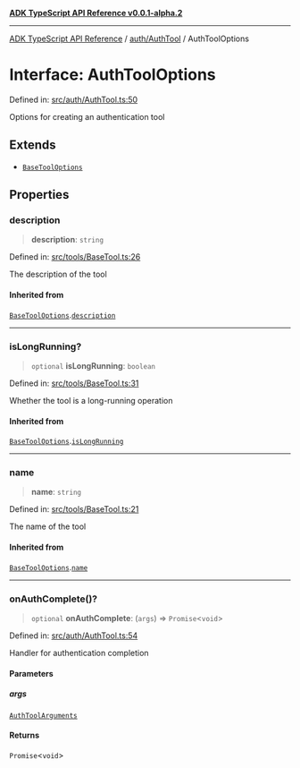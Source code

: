 [**ADK TypeScript API Reference v0.0.1-alpha.2**](../../../README.md)

***

[ADK TypeScript API Reference](../../../modules.md) / [auth/AuthTool](../README.md) / AuthToolOptions

# Interface: AuthToolOptions

Defined in: [src/auth/AuthTool.ts:50](https://github.com/njraladdin/adk-typescript/blob/main/src/auth/AuthTool.ts#L50)

Options for creating an authentication tool

## Extends

- [`BaseToolOptions`](../../../tools/BaseTool/interfaces/BaseToolOptions.md)

## Properties

### description

> **description**: `string`

Defined in: [src/tools/BaseTool.ts:26](https://github.com/njraladdin/adk-typescript/blob/main/src/tools/BaseTool.ts#L26)

The description of the tool

#### Inherited from

[`BaseToolOptions`](../../../tools/BaseTool/interfaces/BaseToolOptions.md).[`description`](../../../tools/BaseTool/interfaces/BaseToolOptions.md#description)

***

### isLongRunning?

> `optional` **isLongRunning**: `boolean`

Defined in: [src/tools/BaseTool.ts:31](https://github.com/njraladdin/adk-typescript/blob/main/src/tools/BaseTool.ts#L31)

Whether the tool is a long-running operation

#### Inherited from

[`BaseToolOptions`](../../../tools/BaseTool/interfaces/BaseToolOptions.md).[`isLongRunning`](../../../tools/BaseTool/interfaces/BaseToolOptions.md#islongrunning)

***

### name

> **name**: `string`

Defined in: [src/tools/BaseTool.ts:21](https://github.com/njraladdin/adk-typescript/blob/main/src/tools/BaseTool.ts#L21)

The name of the tool

#### Inherited from

[`BaseToolOptions`](../../../tools/BaseTool/interfaces/BaseToolOptions.md).[`name`](../../../tools/BaseTool/interfaces/BaseToolOptions.md#name)

***

### onAuthComplete()?

> `optional` **onAuthComplete**: (`args`) => `Promise`\<`void`\>

Defined in: [src/auth/AuthTool.ts:54](https://github.com/njraladdin/adk-typescript/blob/main/src/auth/AuthTool.ts#L54)

Handler for authentication completion

#### Parameters

##### args

[`AuthToolArguments`](AuthToolArguments.md)

#### Returns

`Promise`\<`void`\>
